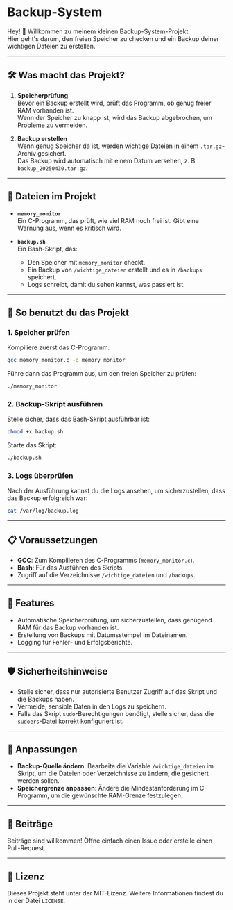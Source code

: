 # Backup-System

Hey! 👋 Willkommen zu meinem kleinen Backup-System-Projekt.  
Hier geht's darum, den freien Speicher zu checken und ein Backup deiner wichtigen Dateien zu erstellen.

---

## 🛠️ Was macht das Projekt?

1. **Speicherprüfung**  
   Bevor ein Backup erstellt wird, prüft das Programm, ob genug freier RAM vorhanden ist.  
   Wenn der Speicher zu knapp ist, wird das Backup abgebrochen, um Probleme zu vermeiden.

2. **Backup erstellen**  
   Wenn genug Speicher da ist, werden wichtige Dateien in einem `.tar.gz`-Archiv gesichert.  
   Das Backup wird automatisch mit einem Datum versehen, z. B. `backup_20250430.tar.gz`.

---

## 📂 Dateien im Projekt

- **`memory_monitor`**  
  Ein C-Programm, das prüft, wie viel RAM noch frei ist. Gibt eine Warnung aus, wenn es kritisch wird.

- **`backup.sh`**  
  Ein Bash-Skript, das:
  - Den Speicher mit `memory_monitor` checkt.
  - Ein Backup von `/wichtige_dateien` erstellt und es in `/backups` speichert.
  - Logs schreibt, damit du sehen kannst, was passiert ist.

---

## 🚀 So benutzt du das Projekt

### 1. **Speicher prüfen**
Kompiliere zuerst das C-Programm:
```bash
gcc memory_monitor.c -o memory_monitor
 ```
 Führe dann das Programm aus, um den freien Speicher zu prüfen:
 ```bash
 ./memory_monitor
 ```
 ### 2. **Backup-Skript ausführen**
Stelle sicher, dass das Bash-Skript ausführbar ist:
```bash
chmod +x backup.sh
```
 Starte das Skript:
 ```bash
 ./backup.sh
 ```
### 3. **Logs überprüfen**
Nach der Ausführung kannst du die Logs ansehen, um sicherzustellen, dass das Backup erfolgreich war:
```bash
cat /var/log/backup.log
```
 ---
 ## 📋 Voraussetzungen

 - **GCC**: Zum Kompilieren des C-Programms (`memory_monitor.c`).
 - **Bash**: Für das Ausführen des Skripts.
 -   Zugriff auf die Verzeichnisse `/wichtige_dateien` und `/backups`.
 ---
    
 ## 🌟 Features

 - Automatische Speicherprüfung, um sicherzustellen, dass genügend RAM für das Backup vorhanden ist.
 - Erstellung von Backups mit Datumsstempel im Dateinamen.
 - Logging für Fehler- und Erfolgsberichte.
 
 ---
 
 ## 🛡️ Sicherheitshinweise
 
 - Stelle sicher, dass nur autorisierte Benutzer Zugriff auf das Skript und die Backups haben.
 - Vermeide, sensible Daten in den Logs zu speichern.
 - Falls das Skript `sudo`-Berechtigungen benötigt, stelle sicher, dass die `sudoers`-Datei korrekt konfiguriert ist.
 
 ---
 
 ## 🔧 Anpassungen
 
 - **Backup-Quelle ändern**: Bearbeite die Variable `/wichtige_dateien` im Skript, um die Dateien oder Verzeichnisse zu ändern, die gesichert werden sollen.
 - **Speichergrenze anpassen**: Ändere die Mindestanforderung im C-Programm, um die gewünschte RAM-Grenze festzulegen.
 
 ---
 
 ## 🤝 Beiträge
 
 Beiträge sind willkommen! Öffne einfach einen Issue oder erstelle einen Pull-Request.

 ---
 
 ## 📜 Lizenz
 
 Dieses Projekt steht unter der MIT-Lizenz. Weitere Informationen findest du in der Datei `LICENSE`.
